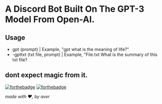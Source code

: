 # A Discord Bot Built On The GPT-3 Model From Open-AI.




## Usage
- gpt (prompt) | Example, "gpt what is the meaning of life?"
- -gpttxt (txt file, prompt) | Example, "File.txt What is the summary of this txt file?

## dont expect magic from it. 

[![forthebadge](https://forthebadge.com/images/badges/0-percent-optimized.svg)](https://forthebadge.com) [![forthebadge](https://forthebadge.com/images/badges/made-with-python.svg)](https://forthebadge.com)

*made with ❤️, by aver*
